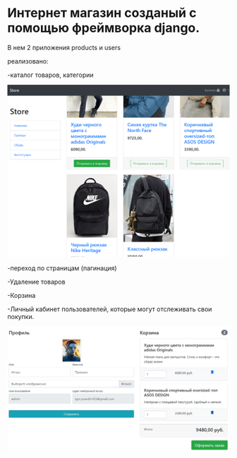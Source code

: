 # Интернет магазин созданый с помощью фреймворка django.

В нем 2 приложения products и users

реализовано:

-каталог товаров, категории

![Image alt](https://github.com/Pravdin763/internet_shop/blob/master/store/media/shop.png)

-переход по страницам (пагинация)

-Удаление товаров

-Корзина

-Личный кабинет пользователей, которые могут отслеживать свои покупки.

![Image alt](https://github.com/Pravdin763/internet_shop/blob/master/store/media/shop2.jpg)
